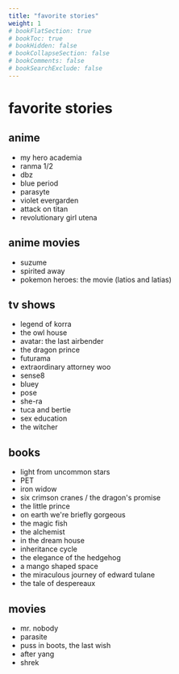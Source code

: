 ```yaml
---
title: "favorite stories"
weight: 1
# bookFlatSection: true
# bookToc: true
# bookHidden: false
# bookCollapseSection: false
# bookComments: false
# bookSearchExclude: false
---
```

# favorite stories

## anime
- my hero academia
- ranma 1/2
- dbz
- blue period
- parasyte
- violet evergarden
- attack on titan
- revolutionary girl utena

## anime movies
- suzume
- spirited away
- pokemon heroes: the movie (latios and latias)

## tv shows
- legend of korra
- the owl house
- avatar: the last airbender
- the dragon prince
- futurama
- extraordinary attorney woo
- sense8
- bluey
- pose
- she-ra
- tuca and bertie
- sex education
- the witcher

## books
- light from uncommon stars
- PET
- iron widow
- six crimson cranes / the dragon's promise
- the little prince
- on earth we're briefly gorgeous
- the magic fish
- the alchemist
- in the dream house
- inheritance cycle
- the elegance of the hedgehog
- a mango shaped space
- the miraculous journey of edward tulane
- the tale of despereaux

## movies
- mr. nobody
- parasite
- puss in boots, the last wish
- after yang
- shrek


